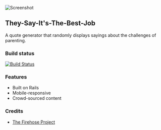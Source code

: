 ![Screenshot](https://image.ibb.co/b71NtJ/github_splurty.png)

## They-Say-It's-The-Best-Job
A quote generator that randomly displays sayings about the challenges of parenting.

### Build status

[![Build Status](https://travis-ci.org/msarit/splurtyarit.svg?branch=master)](https://travis-ci.org/msarit/splurtyarit)

### Features
* Built on Rails
* Mobile-responsive
* Crowd-sourced content

### Credits
* [The Firehose Project](https://thefirehoseproject.com)
